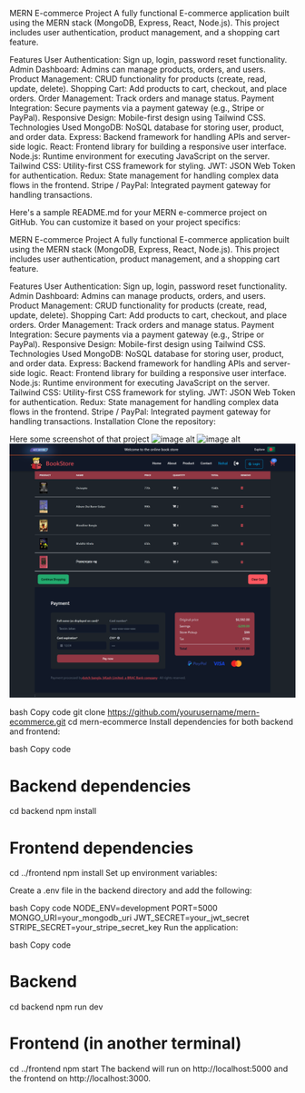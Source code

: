 MERN E-commerce Project
A fully functional E-commerce application built using the MERN stack (MongoDB, Express, React, Node.js). This project includes user authentication, product management, and a shopping cart feature.

Features
User Authentication: Sign up, login, password reset functionality.
Admin Dashboard: Admins can manage products, orders, and users.
Product Management: CRUD functionality for products (create, read, update, delete).
Shopping Cart: Add products to cart, checkout, and place orders.
Order Management: Track orders and manage status.
Payment Integration: Secure payments via a payment gateway (e.g., Stripe or PayPal).
Responsive Design: Mobile-first design using Tailwind CSS.
Technologies Used
MongoDB: NoSQL database for storing user, product, and order data.
Express: Backend framework for handling APIs and server-side logic.
React: Frontend library for building a responsive user interface.
Node.js: Runtime environment for executing JavaScript on the server.
Tailwind CSS: Utility-first CSS framework for styling.
JWT: JSON Web Token for authentication.
Redux: State management for handling complex data flows in the frontend.
Stripe / PayPal: Integrated payment gateway for handling transactions.

Here's a sample README.md for your MERN e-commerce project on GitHub. You can customize it based on your project specifics:

MERN E-commerce Project
A fully functional E-commerce application built using the MERN stack (MongoDB, Express, React, Node.js). This project includes user authentication, product management, and a shopping cart feature.

Features
User Authentication: Sign up, login, password reset functionality.
Admin Dashboard: Admins can manage products, orders, and users.
Product Management: CRUD functionality for products (create, read, update, delete).
Shopping Cart: Add products to cart, checkout, and place orders.
Order Management: Track orders and manage status.
Payment Integration: Secure payments via a payment gateway (e.g., Stripe or PayPal).
Responsive Design: Mobile-first design using Tailwind CSS.
Technologies Used
MongoDB: NoSQL database for storing user, product, and order data.
Express: Backend framework for handling APIs and server-side logic.
React: Frontend library for building a responsive user interface.
Node.js: Runtime environment for executing JavaScript on the server.
Tailwind CSS: Utility-first CSS framework for styling.
JWT: JSON Web Token for authentication.
Redux: State management for handling complex data flows in the frontend.
Stripe / PayPal: Integrated payment gateway for handling transactions.
Installation
Clone the repository:

Here some screenshot of that project
![image alt](https://github.com/nehal7472/BookStore-Using-MERN/blob/554422db1b8f5fcc7e6a8a0a1af41e43e3d64325/laptop_view.png)
![image alt](https://github.com/nehal7472/BookStore-Using-MERN/blob/554422db1b8f5fcc7e6a8a0a1af41e43e3d64325/products.png)
![image alt](https://github.com/nehal7472/BookStore-Using-MERN/blob/554422db1b8f5fcc7e6a8a0a1af41e43e3d64325/Checkout.png)

bash
Copy code
git clone https://github.com/yourusername/mern-ecommerce.git
cd mern-ecommerce
Install dependencies for both backend and frontend:

bash
Copy code
# Backend dependencies
cd backend
npm install

# Frontend dependencies
cd ../frontend
npm install
Set up environment variables:

Create a .env file in the backend directory and add the following:

bash
Copy code
NODE_ENV=development
PORT=5000
MONGO_URI=your_mongodb_uri
JWT_SECRET=your_jwt_secret
STRIPE_SECRET=your_stripe_secret_key
Run the application:

bash
Copy code
# Backend
cd backend
npm run dev

# Frontend (in another terminal)
cd ../frontend
npm start
The backend will run on http://localhost:5000 and the frontend on http://localhost:3000.
